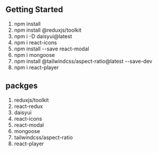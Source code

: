 
## Getting Started
1. npm install
2. npm install @reduxjs/toolkit
3. npm i -D daisyui@latest
4. npm i react-icons
5. npm install --save react-modal
6. npm i mongoose
7. npm install @tailwindcss/aspect-ratio@latest --save-dev
8. npm i react-player

## packges 
1. reduxjs/toolkit
2. react-redux
3. daisyui
4. react-icons
5. react-modal
6. mongoose
7. tailwindcss/aspect-ratio
8. react-player